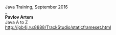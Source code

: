 Java Training, September 2016  
_  
**Pavlov Artem**  
Java A to Z  
<http://job4j.ru:8888/TrackStudio/staticframeset.html>
